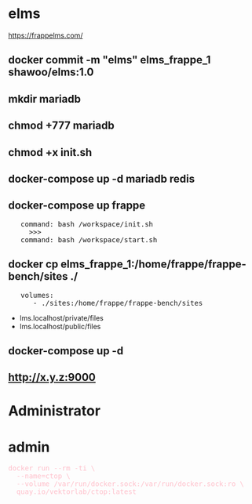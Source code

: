 # elms
https://frappelms.com/

## docker commit -m "elms" elms_frappe_1 shawoo/elms:1.0
## mkdir mariadb
## chmod +777 mariadb
## chmod +x init.sh
## docker-compose up -d mariadb redis
## docker-compose up frappe
<pre>
   command: bash /workspace/init.sh
     >>>
   command: bash /workspace/start.sh
</pre>
## docker cp elms_frappe_1:/home/frappe/frappe-bench/sites ./
<pre>
   volumes:
      - ./sites:/home/frappe/frappe-bench/sites
</pre>

* lms.localhost/private/files
* lms.localhost/public/files

## docker-compose up -d

## http://x.y.z:9000
# Administrator
# admin

<pre style="color:pink;">
docker run --rm -ti \
  --name=ctop \
  --volume /var/run/docker.sock:/var/run/docker.sock:ro \
  quay.io/vektorlab/ctop:latest
</pre>
